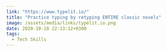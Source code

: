 ```yaml
---
link: "https://www.typelit.io/"
title: "Practice typing by retyping ENTIRE classic novels"
image: /assets/media/links/typelit.io.png
date: 2020-10-10 22:13:12+0300
tags:
  - Tech Skills
---
```

